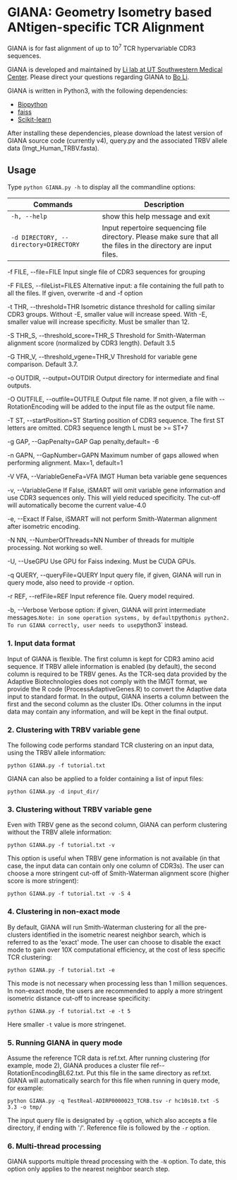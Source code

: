 # GIANA: Geometry Isometry based ANtigen-specific TCR Alignment

GIANA is for fast alignment of up to 10<sup>7</sup> TCR hypervariable CDR3 sequences. 

GIANA is developed and maintained by [Li lab at UT Southwestern Medical Center](https://lilab-utsw.org). Please direct your questions regarding GIANA to [Bo Li](bo.li@utsouthwestern.edu).

GIANA is written in Python3, with the following dependencies:

- [Biopython](https://biopython.org)
- [faiss](https://github.com/facebookresearch/faiss)
- [Scikit-learn](https://scikit-learn.org/stable/)

After installing these dependencies, please download the latest version of GIANA source code (currently v4), query.py and the associated TRBV allele data (Imgt_Human_TRBV.fasta). 

## Usage

Type `python GIANA.py -h` to display all the commandline options:

|Commands|Description|
|--|--|
|`-h, --help`|show this help message and exit|
|`-d DIRECTORY, --directory=DIRECTORY`| Input repertoire sequencing file directory. Please make sure that all the files in the directory are input files.| 
  
                        
                        
  -f FILE, --file=FILE  Input single file of CDR3 sequences for grouping
  
  -F FILES, --fileList=FILES
                        Alternative input: a file containing the full path to
                        all the files. If given, overwrite -d and -f option
                        
  -t THR, --threshold=THR
                        Isometric distance threshold for calling similar CDR3
                        groups. Without -E, smaller value will increase speed.
                        With -E, smaller value will increase specificity. Must
                        be smaller than 12.
                        
  -S THR_S, --threshold_score=THR_S
                        Threshold for Smith-Waterman alignment score
                        (normalized by CDR3 length). Default 3.5
                        
  -G THR_V, --threshold_vgene=THR_V
                        Threshold for variable gene comparison. Default 3.7.
                        
  -o OUTDIR, --output=OUTDIR
                        Output directory for intermediate and final outputs.
                        
  -O OUTFILE, --outfile=OUTFILE
                        Output file name. If not given, a file with
                        --RotationEncoding will be added to the input file as
                        the output file name.
                        
  -T ST, --startPosition=ST
                        Starting position of CDR3 sequence. The first ST
                        letters are omitted. CDR3 sequence length L must be >=
                        ST+7
                        
  -g GAP, --GapPenalty=GAP
                        Gap penalty,default= -6
                        
  -n GAPN, --GapNumber=GAPN
                        Maximum number of gaps allowed when performing
                        alignment. Max=1, default=1
                        
  -V VFA, --VariableGeneFa=VFA
                        IMGT Human beta variable gene sequences
                        
  -v, --VariableGene    If False, iSMART will omit variable gene information
                        and use CDR3 sequences only. This will yield reduced
                        specificity. The cut-off will automatically become the
                        current value-4.0
                        
  -e, --Exact           If False, iSMART will not perform Smith-Waterman
                        alignment after isometric encoding.
                        
  -N NN, --NumberOfThreads=NN
                        Number of threads for multiple processing. Not working
                        so well.
                        
  -U, --UseGPU          Use GPU for Faiss indexing. Must be CUDA GPUs.
  
  -q QUERY, --queryFile=QUERY
                        Input query file, if given, GIANA will run in query
                        mode, also need to provide -r option.
                        
  -r REF, --refFile=REF
                        Input reference file. Query model required.
                        
  -b, --Verbose         Verbose option: if given, GIANA will print
                        intermediate messages.`
Note: in some operation systems, by default `python` is python2. To run GIANA correctly, user needs to use `python3` instead.

### 1. Input data format

Input of GIANA is flexible. The first column is kept for CDR3 amino acid sequence. If TRBV allele information is enabled (by default), the second column is required to be TRBV genes. As the TCR-seq data provided by the Adaptive Biotechnologies does not comply with the IMGT format, we provide the R code (ProcessAdaptiveGenes.R) to convert the Adaptive data input to standard format. In the output, GIANA inserts a column between the first and the second column as the cluster IDs. Other columns in the input data may contain any information, and will be kept in the final output. 

### 2. Clustering with TRBV variable gene

The following code performs standard TCR clustering on an input data, using the TRBV allele information:

`python GIANA.py -f tutorial.txt`

GIANA can also be applied to a folder containing a list of input files:

`python GIANA.py -d input_dir/`

### 3. Clustering without TRBV variable gene

Even with TRBV gene as the second column, GIANA can perform clustering without the TRBV allele information:

`python GIANA.py -f tutorial.txt -v`

This option is useful when TRBV gene information is not available (in that case, the input data can contain only one column of CDR3s). The user can choose a more stringent cut-off of Smith-Waterman alignment score (higher score is more stringent):

`python GIANA.py -f tutorial.txt -v -S 4`

### 4. Clustering in non-exact mode

By default, GIANA will run Smith-Waterman clustering for all the pre-clusters identified in the isometric nearest neighbor search, which is referred to as the 'exact' mode. The user can choose to disable the exact mode to gain over 10X computational efficiency, at the cost of less specific TCR clustering:

`python GIANA.py -f tutorial.txt -e`

This mode is not necessary when processing less than 1 million sequences. In non-exact mode, the users are recommended to apply a more stringent isometric distance cut-off to increase specificity:

`python GIANA.py -f tutorial.txt -e -t 5`

Here smaller `-t` value is more stringenet.

### 5. Running GIANA in query mode

Assume the reference TCR data is ref.txt. After running clustering (for example, mode 2), GIANA produces a cluster file ref--RotationEncodingBL62.txt. Put this file in the same directory as ref.txt. GIANA will automatically search for this file when running in query mode, for example:

`python GIANA.py -q TestReal-ADIRP0000023_TCRB.tsv -r hc10s10.txt -S 3.3 -o tmp/`

The input query file is designated by `-q` option, which also accepts a file directory, if ending with '/'. Reference file is followed by the `-r` option. 

### 6. Multi-thread processing

GIANA supports multiple thread processing with the `-N` option. To date, this option only applies to the nearest neighbor search step. 
